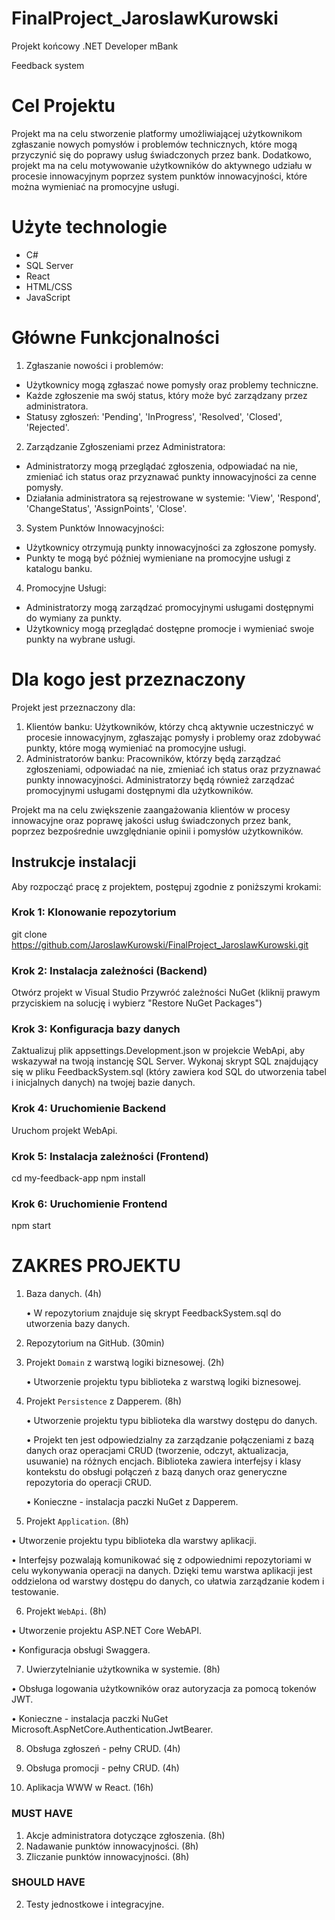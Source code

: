 # FinalProject_JaroslawKurowski
Projekt końcowy .NET Developer mBank

Feedback system

# Cel Projektu

Projekt ma na celu stworzenie platformy umożliwiającej użytkownikom zgłaszanie nowych pomysłów i problemów technicznych, które mogą przyczynić się do poprawy usług świadczonych przez bank. Dodatkowo, projekt ma na celu motywowanie użytkowników do aktywnego udziału w procesie innowacyjnym poprzez system punktów innowacyjności, które można wymieniać na promocyjne usługi.

# Użyte technologie

- C#
- SQL Server
- React
- HTML/CSS
- JavaScript

# Główne Funkcjonalności

1.	Zgłaszanie nowości i problemów:
   - Użytkownicy mogą zgłaszać nowe pomysły oraz problemy techniczne.
   - Każde zgłoszenie ma swój status, który może być zarządzany przez administratora.
   - Statusy zgłoszeń: 'Pending', 'InProgress', 'Resolved', 'Closed', 'Rejected'.
2.	Zarządzanie Zgłoszeniami przez Administratora:
   - Administratorzy mogą przeglądać zgłoszenia, odpowiadać na nie, zmieniać ich status oraz przyznawać punkty innowacyjności za cenne pomysły.
   - Działania administratora są rejestrowane w systemie: 'View', 'Respond', 'ChangeStatus', 'AssignPoints', 'Close'.
3.	System Punktów Innowacyjności:
   - Użytkownicy otrzymują punkty innowacyjności za zgłoszone pomysły.
   - Punkty te mogą być później wymieniane na promocyjne usługi z katalogu banku.
4.	Promocyjne Usługi:
   - Administratorzy mogą zarządzać promocyjnymi usługami dostępnymi do wymiany za punkty.
   - Użytkownicy mogą przeglądać dostępne promocje i wymieniać swoje punkty na wybrane usługi.

# Dla kogo jest przeznaczony

Projekt jest przeznaczony dla:

1. Klientów banku: Użytkowników, którzy chcą aktywnie uczestniczyć w procesie innowacyjnym, zgłaszając pomysły i problemy oraz zdobywać punkty, które mogą wymieniać na promocyjne usługi.
2. Administratorów banku: Pracowników, którzy będą zarządzać zgłoszeniami, odpowiadać na nie, zmieniać ich status oraz przyznawać punkty innowacyjności. Administratorzy będą również zarządzać promocyjnymi usługami dostępnymi dla użytkowników.

Projekt ma na celu zwiększenie zaangażowania klientów w procesy innowacyjne oraz poprawę jakości usług świadczonych przez bank, poprzez bezpośrednie uwzględnianie opinii i pomysłów użytkowników.


## Instrukcje instalacji

Aby rozpocząć pracę z projektem, postępuj zgodnie z poniższymi krokami:

### Krok 1: Klonowanie repozytorium

git clone https://github.com/JaroslawKurowski/FinalProject_JaroslawKurowski.git

### Krok 2: Instalacja zależności (Backend)

Otwórz projekt w Visual Studio
Przywróć zależności NuGet (kliknij prawym przyciskiem na solucję i wybierz "Restore NuGet Packages")

### Krok 3: Konfiguracja bazy danych

Zaktualizuj plik appsettings.Development.json w projekcie WebApi, aby wskazywał na twoją instancję SQL Server.
Wykonaj skrypt SQL znajdujący się w pliku FeedbackSystem.sql (który zawiera kod SQL do utworzenia tabel i inicjalnych danych) na twojej bazie danych.

### Krok 4: Uruchomienie Backend

Uruchom projekt WebApi.

### Krok 5: Instalacja zależności (Frontend)

cd my-feedback-app
npm install

### Krok 6: Uruchomienie Frontend

npm start


# ZAKRES PROJEKTU #

1. Baza danych. (4h)

   •	W repozytorium znajduje się skrypt FeedbackSystem.sql do utworzenia bazy danych.

2. Repozytorium na GitHub. (30min)

3. Projekt `Domain` z warstwą logiki biznesowej. (2h)

   •	Utworzenie projektu typu biblioteka z warstwą logiki biznesowej.

4. Projekt `Persistence` z Dapperem. (8h)

   •	Utworzenie projektu typu biblioteka dla warstwy dostępu do danych. 
   
   •	Projekt ten jest odpowiedzialny za zarządzanie połączeniami z bazą danych oraz operacjami CRUD (tworzenie, odczyt, aktualizacja, usuwanie) na różnych encjach. Biblioteka zawiera interfejsy i klasy kontekstu do obsługi połączeń z bazą danych oraz generyczne repozytoria do operacji CRUD.
   
   •	Konieczne - instalacja paczki NuGet z Dapperem.

5.  Projekt `Application`. (8h)

   •	Utworzenie projektu typu biblioteka dla warstwy aplikacji.
   
   •	Interfejsy pozwalają komunikować się z odpowiednimi repozytoriami w celu wykonywania operacji na danych. Dzięki temu warstwa aplikacji jest oddzielona od warstwy dostępu do danych, co ułatwia zarządzanie kodem i testowanie.

6.  Projekt `WebApi`. (8h)

   •	Utworzenie projektu ASP.NET Core WebAPI.
   
   •	Konfiguracja obsługi Swaggera.

7.  Uwierzytelnianie użytkownika w systemie. (8h)

   •	Obsługa logowania użytkowników oraz autoryzacja za pomocą tokenów JWT.

   •	Konieczne - instalacja paczki NuGet Microsoft.AspNetCore.Authentication.JwtBearer.

8.  Obsługa zgłoszeń - pełny CRUD. (4h)

9.  Obsługa promocji - pełny CRUD. (4h)

10.  Aplikacja WWW w React. (16h)

### MUST HAVE ###

1.	 Akcje administratora dotyczące zgłoszenia. (8h)
2.	 Nadawanie punktów innowacyjności. (8h)
3.	 Zliczanie punktów innowacyjności. (8h)

### SHOULD HAVE ###

2.	Testy jednostkowe i integracyjne.


   
